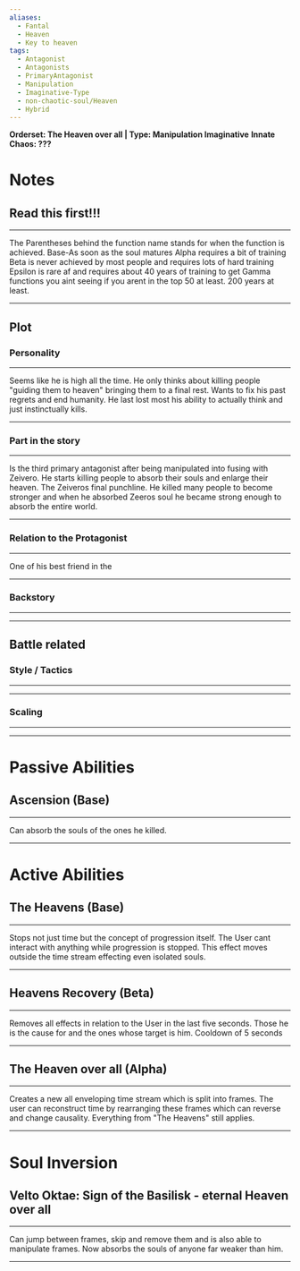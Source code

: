 ```yaml
---
aliases:
  - Fantal
  - Heaven
  - Key to heaven
tags:
  - Antagonist
  - Antagonists
  - PrimaryAntagonist
  - Manipulation
  - Imaginative-Type
  - non-chaotic-soul/Heaven
  - Hybrid
---
```

**Orderset: The Heaven over all  | Type: Manipulation Imaginative**
**Innate Chaos:  ???**

# Notes
## Read this first!!!
___
The Parentheses behind the function name stands for when the function is achieved.
Base-As soon as the soul matures
Alpha requires a bit of training 
Beta is never achieved by most people and requires lots of hard training
Epsilon is rare af and requires about 40 years of training to get
Gamma functions you aint seeing if you arent in the top 50 at least. 200 years at least.
___
### 
## Plot
### Personality
___
Seems like he is high all the time. He only thinks about killing people "guiding them to heaven" bringing them to a final rest. Wants to fix his past regrets and end humanity. He last lost most his ability to actually think and just instinctually kills.
___
### Part in the story
___
Is the third primary antagonist after being manipulated into fusing with Zeivero. He starts killing people to absorb their souls and enlarge their heaven. The Zeiveros final punchline.
He killed many people to become stronger and when he absorbed Zeeros soul he became strong enough to absorb the entire world.
___
### Relation to the Protagonist
___
One of his best friend in the 
___
### Backstory
___

___

## Battle related

### Style / Tactics
___

___
### Scaling 
___

___

# Passive Abilities
## Ascension (Base)
___
Can absorb the souls of the ones he killed.
___


# Active Abilities

## The Heavens (Base)
___
Stops not just time but the concept of progression itself. The User cant interact with anything while progression is stopped. This effect moves outside the time stream effecting even isolated souls.
___
## Heavens Recovery (Beta)
___
Removes all effects in relation to the User in the last five seconds. Those he is the cause for and the ones whose target is him.
Cooldown of 5 seconds
___
## The Heaven over all (Alpha)
___
Creates a new all enveloping time stream which is split into frames. The user can reconstruct time by rearranging these frames which can reverse and change causality.
Everything from "The Heavens" still applies.
___


# Soul Inversion
## Velto Oktae: Sign of the Basilisk - eternal Heaven over all
___
Can jump between frames, skip and remove them and is also able to manipulate frames.
Now absorbs the souls of anyone far weaker than him.
___
